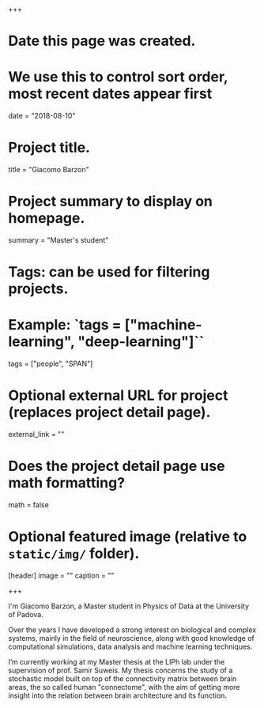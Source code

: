 +++
# Date this page was created.
# We use this to control sort order, most recent dates appear first
date = "2018-08-10"

# Project title.
title = "Giacomo Barzon"

# Project summary to display on homepage.
summary = "Master's student"

# Tags: can be used for filtering projects.
# Example: `tags = ["machine-learning", "deep-learning"]``
tags = ["people", "SPAN"]

# Optional external URL for project (replaces project detail page).
external_link = ""

# Does the project detail page use math formatting?
math = false

# Optional featured image (relative to `static/img/` folder).
[header]
image = ""
caption = ""

+++

I'm Giacomo Barzon, a Master student in Physics of Data at the University of Padova.

Over the years I have developed a strong interest on biological and complex systems, mainly in the field of neuroscience, along with good knowledge of computational simulations, data analysis and machine learning techniques.

I’m currently working at my Master thesis at the LIPh lab under the supervision of prof. Samir Suweis. My thesis concerns the study of a stochastic model built on top of the connectivity matrix between brain areas, the so called human "connectome", with the aim of getting more insight into the relation between brain architecture and its function.
